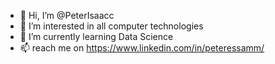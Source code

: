 - 👋 Hi, I’m @PeterIsaacc
- 👀 I’m interested in all computer technologies
- 🌱 I’m currently learning Data Science
- 📫 reach me on https://www.linkedin.com/in/peteressamm/

